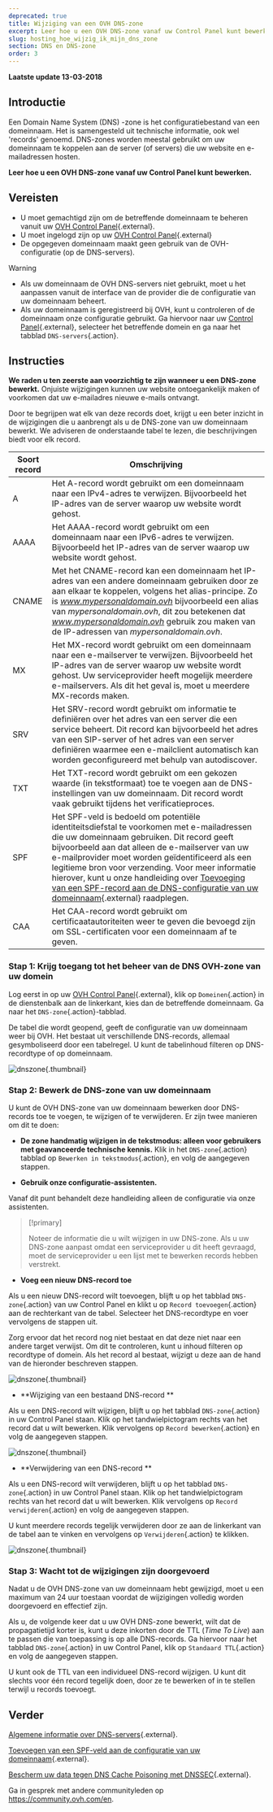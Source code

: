 ```yaml
---
deprecated: true
title: Wijziging van een OVH DNS-zone
excerpt: Leer hoe u een OVH DNS-zone vanaf uw Control Panel kunt bewerken
slug: hosting_hoe_wijzig_ik_mijn_dns_zone
section: DNS en DNS-zone
order: 3
---
```


**Laatste update 13-03-2018**

## Introductie

Een Domain Name System (DNS) -zone is het configuratiebestand van een domeinnaam. Het is samengesteld uit technische informatie, ook wel 'records' genoemd. DNS-zones worden meestal gebruikt om uw domeinnaam te koppelen aan de server (of servers) die uw website en e-mailadressen hosten.

**Leer hoe u een OVH DNS-zone vanaf uw Control Panel kunt bewerken.**

## Vereisten

- U moet gemachtigd zijn om de betreffende domeinnaam te beheren vanuit uw [OVH Control Panel](https://www.ovh.com/auth/?action=gotomanager&from=https://www.ovh.nl/&ovhSubsidiary=nl){.external}.
- U moet ingelogd zijn op uw [OVH Control Panel](https://www.ovh.com/auth/?action=gotomanager&from=https://www.ovh.nl/&ovhSubsidiary=nl){.external}
- De opgegeven domeinnaam maakt geen gebruik van de OVH-configuratie (op de DNS-servers).

> [!warning]
>
> - Als uw domeinnaam de OVH DNS-servers niet gebruikt, moet u het aanpassen vanuit de interface van de provider die de configuratie van uw domeinnaam beheert.
> - Als uw domeinnaam is geregistreerd bij OVH, kunt u controleren of de domeinnaam onze configuratie gebruikt. Ga hiervoor naar uw [Control Panel](https://www.ovh.com/auth/?action=gotomanager&from=https://www.ovh.nl/&ovhSubsidiary=nl){.external}, selecteer het betreffende domein en ga naar het tabblad `DNS-servers`{.action}.
>

## Instructies

**We raden u ten zeerste aan voorzichtig te zijn wanneer u een DNS-zone bewerkt.** Onjuiste wijzigingen kunnen uw website ontoegankelijk maken of voorkomen dat uw e-mailadres nieuwe e-mails ontvangt.

Door te begrijpen wat elk van deze records doet, krijgt u een beter inzicht in de wijzigingen die u aanbrengt als u de DNS-zone van uw domeinnaam bewerkt. We adviseren de onderstaande tabel te lezen, die beschrijvingen biedt voor elk record.

|Soort record|Omschrijving|  
|---|---|
|A|Het A-record wordt gebruikt om een domeinnaam naar een IPv4-adres te verwijzen. Bijvoorbeeld het IP-adres van de server waarop uw website wordt gehost.|
|AAAA|Het AAAA-record wordt gebruikt om een domeinnaam naar een IPv6-adres te verwijzen. Bijvoorbeeld het IP-adres van de server waarop uw website wordt gehost.|
|CNAME|Met het CNAME-record kan een domeinnaam het IP-adres van een andere domeinnaam gebruiken door ze aan elkaar te koppelen, volgens het alias-principe. Zo is *www.mypersonaldomain.ovh* bijvoorbeeld een alias van *mypersonaldomain.ovh*, dit zou betekenen dat *www.mypersonaldomain.ovh* gebruik zou maken van de IP-adressen van *mypersonaldomain.ovh*.|
|MX|Het MX-record wordt gebruikt om een domeinnaam naar een e-mailserver te verwijzen. Bijvoorbeeld het IP-adres van de server waarop uw website wordt gehost. Uw serviceprovider heeft mogelijk meerdere e-mailservers. Als dit het geval is, moet u meerdere MX-records maken.|
|SRV|Het SRV-record wordt gebruikt om informatie te definiëren over het adres van een server die een service beheert. Dit record kan bijvoorbeeld het adres van een SIP-server of het adres van een server definiëren waarmee een e-mailclient automatisch kan worden geconfigureerd met behulp van autodiscover.|
|TXT|Het TXT-record wordt gebruikt om een gekozen waarde (in tekstformaat) toe te voegen aan de DNS-instellingen van uw domeinnaam. Dit record wordt vaak gebruikt tijdens het verificatieproces.|
|SPF|Het SPF-veld is bedoeld om potentiële identiteitsdiefstal te voorkomen met e-mailadressen die uw domeinnaam gebruiken. Dit record geeft bijvoorbeeld aan dat alleen de e-mailserver van uw e-mailprovider moet worden geïdentificeerd als een legitieme bron voor verzending. Voor meer informatie hierover, kunt u onze handleiding over [Toevoeging van een SPF-record aan de DNS-configuratie van uw domeinnaam](https://docs.ovh.com/nl/domains/het_spf_veld/){.external} raadplegen.|
|CAA|Het CAA-record wordt gebruikt om certificaatautoriteiten weer te geven die bevoegd zijn om SSL-certificaten voor een domeinnaam af te geven.|

### Stap 1: Krijg toegang tot het beheer van de DNS OVH-zone van uw domein

Log eerst in op uw [OVH Control Panel](https://www.ovh.com/auth/?action=gotomanager&from=https://www.ovh.nl/&ovhSubsidiary=nl){.external}, klik op `Domeinen`{.action} in de dienstenbalk aan de linkerkant, kies dan de betreffende domeinnaam. Ga naar het `DNS-zone`{.action}-tabblad.

De tabel die wordt geopend, geeft de configuratie van uw domeinnaam weer bij OVH. Het bestaat uit verschillende DNS-records, allemaal gesymboliseerd door een tabelregel. U kunt de tabelinhoud filteren op DNS-recordtype of op domeinnaam.

![dnszone](images/edit-dns-zone-ovh-control-panel.png){.thumbnail}

### Stap 2: Bewerk de DNS-zone van uw domeinnaam

U kunt de OVH DNS-zone van uw domeinnaam bewerken door DNS-records toe te voegen, te wijzigen of te verwijderen. Er zijn twee manieren om dit te doen:

- **De zone handmatig wijzigen in de tekstmodus: alleen voor gebruikers met geavanceerde technische kennis.** Klik in het `DNS-zone`{.action} tabblad op `Bewerken in tekstmodus`{.action}, en volg de aangegeven stappen.

- **Gebruik onze configuratie-assistenten.**

Vanaf dit punt behandelt deze handleiding alleen de configuratie via onze assistenten.

> [!primary]
>
> Noteer de informatie die u wilt wijzigen in uw DNS-zone. Als u uw DNS-zone aanpast omdat een serviceprovider u dit heeft gevraagd, moet de serviceprovider u een lijst met te bewerken records hebben verstrekt.
>

- **Voeg een nieuw DNS-record toe**

Als u een nieuw DNS-record wilt toevoegen, blijft u op het tabblad `DNS-zone`{.action} van uw Control Panel en klikt u op `Record toevoegen`{.action} aan de rechterkant van de tabel. Selecteer het DNS-recordtype en voer vervolgens de stappen uit.

Zorg ervoor dat het record nog niet bestaat en dat deze niet naar een andere target verwijst. Om dit te controleren, kunt u inhoud filteren op recordtype of domein. Als het record al bestaat, wijzigt u deze aan de hand van de hieronder beschreven stappen.

![dnszone](images/edit-dns-zone-ovh-add-entry.png){.thumbnail}

- **Wijziging van een bestaand DNS-record **

Als u een DNS-record wilt wijzigen, blijft u op het tabblad `DNS-zone`{.action} in uw Control Panel staan. Klik op het tandwielpictogram rechts van het record dat u wilt bewerken. Klik vervolgens op `Record bewerken`{.action} en volg de aangegeven stappen.

![dnszone](images/edit-dns-zone-ovh-modify-entry.png){.thumbnail}

- **Verwijdering van een DNS-record **

Als u een DNS-record wilt verwijderen, blijft u op het tabblad `DNS-zone`{.action} in uw Control Panel staan. Klik op het tandwielpictogram rechts van het record dat u wilt bewerken. Klik vervolgens op `Record verwijderen`{.action} en volg de aangegeven stappen.

U kunt meerdere records tegelijk verwijderen door ze aan de linkerkant van de tabel aan te vinken en vervolgens op `Verwijderen`{.action} te klikken.

![dnszone](images/edit-dns-zone-ovh-delete-entry.png){.thumbnail}

### Stap 3: Wacht tot de wijzigingen zijn doorgevoerd

Nadat u de OVH DNS-zone van uw domeinnaam hebt gewijzigd, moet u een maximum van 24 uur toestaan voordat de wijzigingen volledig worden doorgevoerd en effectief zijn.

Als u, de volgende keer dat u uw OVH DNS-zone bewerkt, wilt dat de propagatietijd korter is, kunt u deze  inkorten door de TTL (*Time To Live*) aan te passen die van toepassing is op alle DNS-records.
Ga hiervoor naar het tabblad `DNS-zone`{.action} in uw Control Panel, klik op `Standaard TTL`{.action} en volg de aangegeven stappen. 

U kunt ook de TTL van een individueel DNS-record wijzigen. U kunt dit slechts voor één record tegelijk doen, door ze te bewerken of in te stellen terwijl u records toevoegt.

## Verder

[Algemene informatie over DNS-servers](https://docs.ovh.com/nl/domains/gedeelde_hosting_algemene_informatie_over_dns_servers/){.external}.

[Toevoegen van een SPF-veld aan de configuratie van uw domeinnaam](https://docs.ovh.com/nl/domains/het_spf_veld/){.external}.

[Bescherm uw data tegen DNS Cache Poisoning met DNSSEC](https://www.ovh.nl/domains/dnssec_dienst.xml){.external}.

Ga in gesprek met andere communityleden op <https://community.ovh.com/en>.